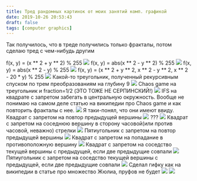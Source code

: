 ```yaml
---
title: Тред рандомных картинок от моих занятий комп. графикой
date: 2019-10-26 20:53:43
draft: false
tags: [computer graphics]
---
```


Так получилось, что в треде получились только фракталы, потом сделаю тред с чем-нибудь другим

f(x, y) = (x ** 2 + y ** 2) % 255
![](https://sun9-36.userapi.com/impf/c854328/v854328165/1377e8/a69YCx0_oVQ.jpg?size=634x476&quality=96&sign=f058ff3214abc45c31c006070b707d51&type=album)
f(x, y) = abs(x ** 2 - y ** 2) % 255
![](https://sun9-88.userapi.com/impf/c854328/v854328165/1377f0/Eq884xgHkDM.jpg?size=635x474&quality=96&sign=4d325557c62397aa270c214eec0a7c67&type=album)
f(x, y) = abs(x ** 2 - y) % 255
![](https://sun9-19.userapi.com/impf/c854328/v854328165/137801/bZ4TZ10lvSk.jpg?size=634x472&quality=96&sign=5339ae473eff03b9d37a6d703629a394&type=album)
f(x, y) = (x ** 2 + y ** 2, x ** 2 - y ** 2, x ** 2 - 20 * y) % 255
![](https://sun9-32.userapi.com/impf/c854328/v854328165/13781b/X_dYdAqaE7s.jpg?size=635x474&quality=96&sign=be2e5404e7f8e759c81fd34f1367c819&type=album)
Какой-то треугольник, полученный рекурсивным спуском по трем преобразованиям на глубину 9
![](https://sun9-5.userapi.com/impf/c855024/v855024697/138c03/WvTIfaz6m2Y.jpg?size=584x492&quality=96&sign=00ef1ba5c86f80a267e16bbc8af9ea0f&type=album)
Chaos game на треугольник и fraction=1/2 (ЭТО ТОЖЕ НЕ СЕРПИНСКИЙ!)
![](https://sun9-40.userapi.com/impf/c855024/v855024697/138ce5/nJTSA5723ts.jpg?size=551x491&quality=96&sign=af6eb621e32c955e34b213df9cbe4b40&type=album)
IFS на квадрате с запретом забегать в центральную окружность. Вообще не понимаю на самом деле статью на википедии про Chaos game и как повторить фракталы с нее.
![](https://sun9-88.userapi.com/impf/c855024/v855024889/13ab0f/sbbdi5wJ1nQ.jpg?size=550x519&quality=96&sign=b4011ab196e5dcaed694c92cf2dbd40c&type=album)
Я таки-понял, что они имеют ввиду. Квадрат с запретом на повтор предыдущей вершины
![](https://sun9-75.userapi.com/impf/c855024/v855024889/13abd0/8-MzmofQioA.jpg?size=380x368&quality=96&sign=dc5113f0a96fccfba1dc225aa084eb04&type=album)
???
![](https://sun9-41.userapi.com/impf/c855024/v855024889/13ac14/9LK78aYPFQI.jpg?size=525x491&quality=96&sign=601070f89cd2f0628513a17dc64e7013&type=album)
Квадрат с запретом на соседнюю вершину в сторону часовой(или против часовой, неважно) стрелки
![](https://sun9-86.userapi.com/impf/c855024/v855024889/13ac32/MipOsrewlQI.jpg?size=558x488&quality=96&sign=5d39bddd25286d23f874559d90cb10a1&type=album)
Пятиугольник с запретом на повтор предыдущей вершины
![](https://sun9-55.userapi.com/impf/c855024/v855024889/13ac39/n88czVeUKog.jpg?size=434x425&quality=96&sign=f02b595d1a0330005ba1fc7068bf35da&type=album)
Квадрат с запретом на попадание в противоположную вершину
![](https://sun9-88.userapi.com/impf/c857228/v857228490/20725/tyehVtAz1lc.jpg?size=559x511&quality=96&sign=bef909947fec0b02107dfa694aa721cc&type=album)
Квадрат с запретом на соседство текущей вершины с предыдущей, если две предыдущие совпали
![](https://sun9-41.userapi.com/impf/c857228/v857228490/2076b/b8YVdsAY2Qg.jpg?size=409x381&quality=96&sign=db4423b15f56dda2d824bdeb68f8f956&type=album)
Пятиугольник с запретом на соседство текущей вершины с предыдущей, если две предыдущие совпали
![](https://sun9-44.userapi.com/impf/c857228/v857228490/2077c/dOeo5izO9Lg.jpg?size=514x486&quality=96&sign=1a992d6f7a8982cc700df98e59015ce7&type=album)
Сделал гифку как на википедии в статье про множество Жюлиа, пруфов не будет
![](https://sun9-78.userapi.com/impf/c857228/v857228587/2081c/hA0r3C2oeuA.jpg?size=446x294&quality=96&sign=6c4960203868ffc1fe3c288ed3b9d0ff&type=album)
![](https://sun9-82.userapi.com/impf/c857228/v857228587/20831/HgqQQ2FVW7w.jpg?size=464x239&quality=96&sign=97db7405478c51313e86a7448bd21369&type=album)

